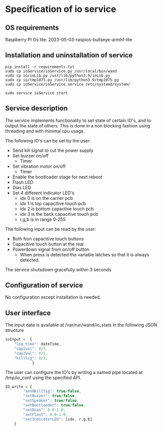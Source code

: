 
# Specification of io service

## OS requirements

Raspberry PI Os lite:  2023-05-03-raspios-bullseye-armhf-lite

## Installation and uninstallation of service

```
pip install -r requirements.txt
sudo cp ioService/ioService.py /usr/local/bin/wand
sudo cp io/ioLib.py /usr/lib/python3.9/ioLib.py
sudo cp io/tmp1075.py /usr/lib/python3.9/tmp1075.py
sudo cp ioService/ioService.service /etc/systemd/system/

sudo service ioService start
```


## Service description
The service implements functionality to set state of certain IO's, and to output the state of others. This is done in a non blocking fashion using threading and with minimal cpu usage.

The following IO's can be set by the user:
- Send kill signal to cut the power supply
- Set buzzer on/off
  - Timer
- Set vibration motor on/off
  - Timer  
- Enable the bootloader stage for next reboot
- Flash LED
- Dias LED
- Set 4 different indicator LED's
  - idx 0 is on the carrier pcb
  - idx 1 is top capacitive touch pcb
  - idx 2 is bottom capactive touch pcb
  - idx 3 is the back capacitive touch pcb
  - r,g,b is in range 0-255

The following input can be read by the user:
- Both fron capacitive touch buttons
- Capacitive touch button at the rear
- Powerdown signal from on/off button
  - When press is detected the variable latches so that it is always detected.

The service shutsdown gracefully within 3 seconds

## Configuration of service
No configuration except installation is needed.

## User interface


The input data is available at /var/run/wand/io_stats in the following JSON structure 
```javascript
ioInput =  {
    "log_time": dateTime,
    "cap1val": 0/1,
    "cap2val": 0/1,
    "killSig": 0/1,
            }     
```

The user can configure the IO's by writing a named pipe located at /tmp/io_conf using the specified API.
```javascript
IO_write = {
        "sendKillSig": true/false,
        "setBuzzer": true/false,
        "setSpeaker": true/false,
        "setBootloader": true/false,
        "setDias": 0.0-1.0,
        "setFlash": 0.0-1.0,
        "setIndicatorLED": [idx, r,g,b]
    }
```
